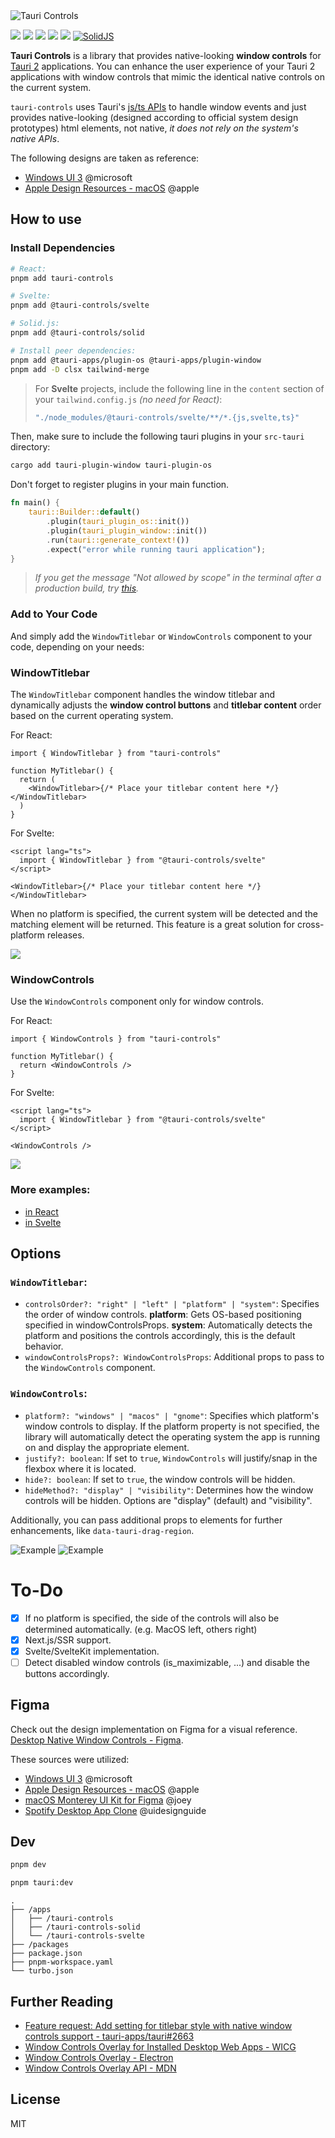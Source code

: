 <picture>
  <source media="(prefers-color-scheme: dark)" srcset="https://github.com/agmmnn/tauri-controls/assets/16024979/8ac8cae0-9cde-4b27-af8b-02d949ede7a2">
  <img alt="Tauri Controls" src="https://github.com/agmmnn/tauri-controls/assets/16024979/12f46aa7-72de-4c44-aa4a-0580c73fc73a">
</picture>

![](https://img.shields.io/bundlephobia/min/tauri-controls)
![](https://img.shields.io/bundlephobia/minzip/tauri-controls)
[![](https://img.shields.io/npm/dt/tauri-controls)](https://npmjs.com/package/tauri-controls) [![](https://img.shields.io/badge/React-20232A?logo=react&logoColor=61DAFB)](https://www.npmjs.com/package/tauri-controls) [![](https://img.shields.io/badge/Svelte-4A4A55?logo=svelte&logoColor=FF3E00)](https://www.npmjs.com/package/@tauri-controls/svelte) [![SolidJS](https://img.shields.io/badge/SolidJS-2c4f7c?logo=solid&logoColor=c8c9cb)](https://www.npmjs.com/package/@tauri-controls/solid)

**Tauri Controls** is a library that provides native-looking **window controls** for [Tauri 2](https://beta.tauri.app) applications. You can enhance the user experience of your Tauri 2 applications with window controls that mimic the identical native controls on the current system.

`tauri-controls` uses Tauri's [js/ts APIs](https://next--tauri.netlify.app/next/api/js) to handle window events and just provides native-looking (designed according to official system design prototypes) html elements, not native, _it does not rely on the system's native APIs_.

The following designs are taken as reference:

- [Windows UI 3](https://www.figma.com/community/file/1159947337437047524) @microsoft
- [Apple Design Resources - macOS](https://www.figma.com/community/file/1251588934545918753) @apple

## How to use

### Install Dependencies

```bash
# React:
pnpm add tauri-controls

# Svelte:
pnpm add @tauri-controls/svelte

# Solid.js:
pnpm add @tauri-controls/solid
```

```bash
# Install peer dependencies:
pnpm add @tauri-apps/plugin-os @tauri-apps/plugin-window
pnpm add -D clsx tailwind-merge
```

> For **Svelte** projects, include the following line in the `content` section of your `tailwind.config.js` _(no need for React)_:
>
> ```js
> "./node_modules/@tauri-controls/svelte/**/*.{js,svelte,ts}"
> ```

Then, make sure to include the following tauri plugins in your `src-tauri` directory:

```bash
cargo add tauri-plugin-window tauri-plugin-os
```

Don't forget to register plugins in your main function.

```rust
fn main() {
    tauri::Builder::default()
        .plugin(tauri_plugin_os::init())
        .plugin(tauri_plugin_window::init())
        .run(tauri::generate_context!())
        .expect("error while running tauri application");
}
```

> _If you get the message "Not allowed by scope" in the terminal after a production build, try [this](https://github.com/agmmnn/tauri-controls/issues/1#issuecomment-1653557673)._

### Add to Your Code

And simply add the `WindowTitlebar` or `WindowControls` component to your code, depending on your needs:

### WindowTitlebar

The `WindowTitlebar` component handles the window titlebar and dynamically adjusts the **window control buttons** and **titlebar content** order based on the current operating system.

For React:

```tsx
import { WindowTitlebar } from "tauri-controls"

function MyTitlebar() {
  return (
    <WindowTitlebar>{/* Place your titlebar content here */}</WindowTitlebar>
  )
}
```

For Svelte:

```svelte
<script lang="ts">
  import { WindowTitlebar } from "@tauri-controls/svelte"
</script>

<WindowTitlebar>{/* Place your titlebar content here */}</WindowTitlebar>
```

When no platform is specified, the current system will be detected and the matching element will be returned. This feature is a great solution for cross-platform releases.

![](https://github.com/agmmnn/tauri-controls/assets/16024979/214677d4-dd70-4e6b-96c3-b9d1a1356f05)

### WindowControls

Use the `WindowControls` component only for window controls.

For React:

```tsx
import { WindowControls } from "tauri-controls"

function MyTitlebar() {
  return <WindowControls />
}
```

For Svelte:

```svelte
<script lang="ts">
  import { WindowTitlebar } from "@tauri-controls/svelte"
</script>

<WindowControls />
```

![](https://github.com/agmmnn/tauri-controls/assets/16024979/7be3dde4-7953-4188-af12-abd4445c0bf9)

### More examples:

- [in React](https://github.com/agmmnn/tauri-controls/blob/master/apps/tauri-controls/src/App.tsx)
- [in Svelte](https://github.com/agmmnn/tauri-controls/blob/master/apps/tauri-controls-svelte/src/routes/%2Bpage.svelte)

## Options

### `WindowTitlebar`:

- `controlsOrder?: "right" | "left" | "platform" | "system"`: Specifies the order of window controls. **platform**: Gets OS-based positioning specified in windowControlsProps.
  **system**: Automatically detects the platform and positions the controls accordingly, this is the default behavior.
- `windowControlsProps?: WindowControlsProps`: Additional props to pass to the `WindowControls` component.

### `WindowControls`:

- `platform?: "windows" | "macos" | "gnome"`: Specifies which platform's window controls to display. If the platform property is not specified, the library will automatically detect the operating system the app is running on and display the appropriate element.
- `justify?: boolean`: If set to `true`, `WindowControls` will justify/snap in the flexbox where it is located.
- `hide?: boolean`: If set to `true`, the window controls will be hidden.
- `hideMethod?: "display" | "visibility"`: Determines how the window controls will be hidden. Options are "display" (default) and "visibility".

Additionally, you can pass additional props to elements for further enhancements, like `data-tauri-drag-region`.

![Example](https://i.imgur.com/OAO22HC.png)
![Example](https://i.imgur.com/hq389kn.png)

# To-Do

- [x] If no platform is specified, the side of the controls will also be determined automatically. (e.g. MacOS left, others right)
- [x] Next.js/SSR support.
- [x] Svelte/SvelteKit implementation.
- [ ] Detect disabled window controls (is_maximizable, ...) and disable the buttons accordingly.

## Figma

Check out the design implementation on Figma for a visual reference. [Desktop Native Window Controls - Figma](https://www.figma.com/file/ms2vbZx5lEGxHqHR8fAfQm/Desktop-Native-Window-Controls?type=design&node-id=4%3A6020&mode=design&t=PIbVTsr8zWmIFsNr-1).

These sources were utilized:

- [Windows UI 3](https://www.figma.com/community/file/1159947337437047524) @microsoft
- [Apple Design Resources - macOS](https://www.figma.com/community/file/1251588934545918753) @apple
- [macOS Monterey UI Kit for Figma](https://www.figma.com/community/file/1034539431656086181/macOS-Monterey-UI-Kit-for-Figma) @joey
- [Spotify Desktop App Clone](https://www.figma.com/community/file/1028665514709480268/Spotify-Desktop-App-Clone) @uidesignguide

## Dev

```bash
pnpm dev

pnpm tauri:dev
```

```
.
├── /apps
│   ├── /tauri-controls
│   ├── /tauri-controls-solid
│   └── /tauri-controls-svelte
├── /packages
├── package.json
├── pnpm-workspace.yaml
└── turbo.json
```

## Further Reading

- [Feature request: Add setting for titlebar style with native window controls support - tauri-apps/tauri#2663](https://github.com/tauri-apps/tauri/issues/2663)
- [Window Controls Overlay for Installed Desktop Web Apps - WICG](https://github.com/WICG/window-controls-overlay/blob/main/explainer.md)
- [Window Controls Overlay - Electron](https://www.electronjs.org/docs/latest/tutorial/window-customization#window-controls-overlay-macos-windows)
- [Window Controls Overlay API - MDN](https://developer.mozilla.org/en-US/docs/Web/API/Window_Controls_Overlay_API)

## License

MIT
